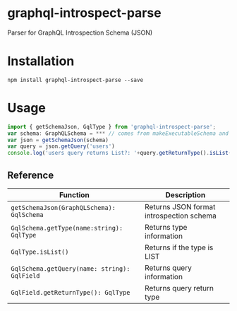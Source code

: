 # graphql-introspect-parse
Parser for GraphQL Introspection Schema (JSON)

# Installation

```
npm install graphql-introspect-parse --save
```

# Usage

```typescript
import { getSchemaJson, GqlType } from 'graphql-introspect-parse';
var schema: GraphQLSchema = *** // comes from makeExecutableSchema and so on
var json = getSchemaJson(schema)
var query = json.getQuery('users')
console.log('users query returns List?: '+query.getReturnType().isList()) // returns true or false
```

## Reference

|Function|Description|
|---|---|
|`getSchemaJson(GraphQLSchema): GqlSchema`|Returns JSON format introspection schema|
|`GqlSchema.getType(name:string): GqlType`|Returns type information|
|`GqlType.isList()`|Returns if the type is LIST|
|`GqlSchema.getQuery(name: string): GqlField`|Returns query information|
|`GqlField.getReturnType(): GqlType`|Returns query return type|